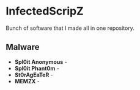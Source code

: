 # InfectedScripZ
Bunch of software that I made all in one repository.

## Malware
* **Spl0it Anonymous** -
* **Spl0it Phant0m** -
* **St0rAgEaTeR** - 
* **MEMZX** - 
